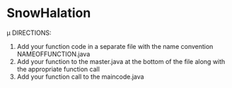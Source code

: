 # SnowHalation
μ
DIRECTIONS:
1. Add your function code in a separate file with the name convention NAMEOFFUNCTION.java
2. Add your function to the master.java at the bottom of the file along with the appropriate function call
3. Add your function call to the maincode.java
